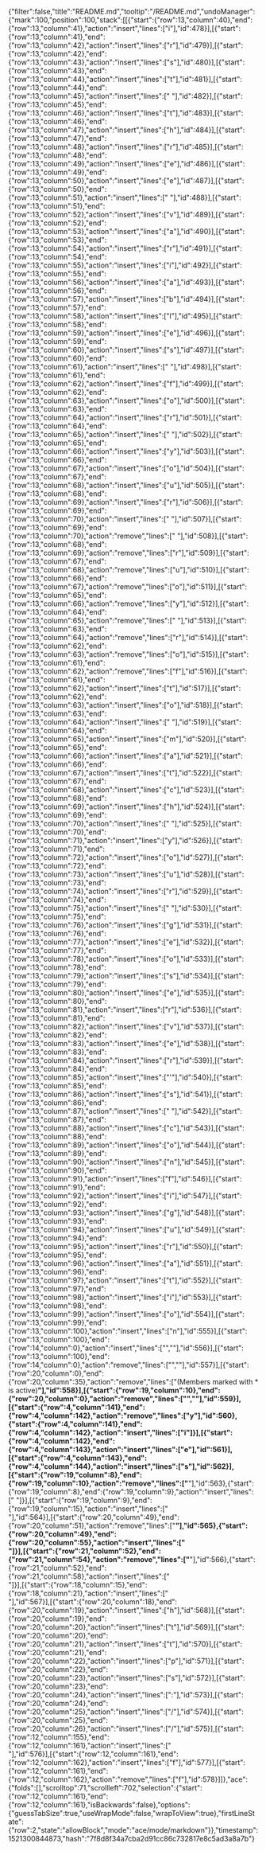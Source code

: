 {"filter":false,"title":"README.md","tooltip":"/README.md","undoManager":{"mark":100,"position":100,"stack":[[{"start":{"row":13,"column":40},"end":{"row":13,"column":41},"action":"insert","lines":["i"],"id":478}],[{"start":{"row":13,"column":41},"end":{"row":13,"column":42},"action":"insert","lines":["r"],"id":479}],[{"start":{"row":13,"column":42},"end":{"row":13,"column":43},"action":"insert","lines":["s"],"id":480}],[{"start":{"row":13,"column":43},"end":{"row":13,"column":44},"action":"insert","lines":["t"],"id":481}],[{"start":{"row":13,"column":44},"end":{"row":13,"column":45},"action":"insert","lines":[" "],"id":482}],[{"start":{"row":13,"column":45},"end":{"row":13,"column":46},"action":"insert","lines":["t"],"id":483}],[{"start":{"row":13,"column":46},"end":{"row":13,"column":47},"action":"insert","lines":["h"],"id":484}],[{"start":{"row":13,"column":47},"end":{"row":13,"column":48},"action":"insert","lines":["r"],"id":485}],[{"start":{"row":13,"column":48},"end":{"row":13,"column":49},"action":"insert","lines":["e"],"id":486}],[{"start":{"row":13,"column":49},"end":{"row":13,"column":50},"action":"insert","lines":["e"],"id":487}],[{"start":{"row":13,"column":50},"end":{"row":13,"column":51},"action":"insert","lines":[" "],"id":488}],[{"start":{"row":13,"column":51},"end":{"row":13,"column":52},"action":"insert","lines":["v"],"id":489}],[{"start":{"row":13,"column":52},"end":{"row":13,"column":53},"action":"insert","lines":["a"],"id":490}],[{"start":{"row":13,"column":53},"end":{"row":13,"column":54},"action":"insert","lines":["r"],"id":491}],[{"start":{"row":13,"column":54},"end":{"row":13,"column":55},"action":"insert","lines":["i"],"id":492}],[{"start":{"row":13,"column":55},"end":{"row":13,"column":56},"action":"insert","lines":["a"],"id":493}],[{"start":{"row":13,"column":56},"end":{"row":13,"column":57},"action":"insert","lines":["b"],"id":494}],[{"start":{"row":13,"column":57},"end":{"row":13,"column":58},"action":"insert","lines":["l"],"id":495}],[{"start":{"row":13,"column":58},"end":{"row":13,"column":59},"action":"insert","lines":["e"],"id":496}],[{"start":{"row":13,"column":59},"end":{"row":13,"column":60},"action":"insert","lines":["s"],"id":497}],[{"start":{"row":13,"column":60},"end":{"row":13,"column":61},"action":"insert","lines":[" "],"id":498}],[{"start":{"row":13,"column":61},"end":{"row":13,"column":62},"action":"insert","lines":["f"],"id":499}],[{"start":{"row":13,"column":62},"end":{"row":13,"column":63},"action":"insert","lines":["o"],"id":500}],[{"start":{"row":13,"column":63},"end":{"row":13,"column":64},"action":"insert","lines":["r"],"id":501}],[{"start":{"row":13,"column":64},"end":{"row":13,"column":65},"action":"insert","lines":[" "],"id":502}],[{"start":{"row":13,"column":65},"end":{"row":13,"column":66},"action":"insert","lines":["y"],"id":503}],[{"start":{"row":13,"column":66},"end":{"row":13,"column":67},"action":"insert","lines":["o"],"id":504}],[{"start":{"row":13,"column":67},"end":{"row":13,"column":68},"action":"insert","lines":["u"],"id":505}],[{"start":{"row":13,"column":68},"end":{"row":13,"column":69},"action":"insert","lines":["r"],"id":506}],[{"start":{"row":13,"column":69},"end":{"row":13,"column":70},"action":"insert","lines":[" "],"id":507}],[{"start":{"row":13,"column":69},"end":{"row":13,"column":70},"action":"remove","lines":[" "],"id":508}],[{"start":{"row":13,"column":68},"end":{"row":13,"column":69},"action":"remove","lines":["r"],"id":509}],[{"start":{"row":13,"column":67},"end":{"row":13,"column":68},"action":"remove","lines":["u"],"id":510}],[{"start":{"row":13,"column":66},"end":{"row":13,"column":67},"action":"remove","lines":["o"],"id":511}],[{"start":{"row":13,"column":65},"end":{"row":13,"column":66},"action":"remove","lines":["y"],"id":512}],[{"start":{"row":13,"column":64},"end":{"row":13,"column":65},"action":"remove","lines":[" "],"id":513}],[{"start":{"row":13,"column":63},"end":{"row":13,"column":64},"action":"remove","lines":["r"],"id":514}],[{"start":{"row":13,"column":62},"end":{"row":13,"column":63},"action":"remove","lines":["o"],"id":515}],[{"start":{"row":13,"column":61},"end":{"row":13,"column":62},"action":"remove","lines":["f"],"id":516}],[{"start":{"row":13,"column":61},"end":{"row":13,"column":62},"action":"insert","lines":["t"],"id":517}],[{"start":{"row":13,"column":62},"end":{"row":13,"column":63},"action":"insert","lines":["o"],"id":518}],[{"start":{"row":13,"column":63},"end":{"row":13,"column":64},"action":"insert","lines":[" "],"id":519}],[{"start":{"row":13,"column":64},"end":{"row":13,"column":65},"action":"insert","lines":["m"],"id":520}],[{"start":{"row":13,"column":65},"end":{"row":13,"column":66},"action":"insert","lines":["a"],"id":521}],[{"start":{"row":13,"column":66},"end":{"row":13,"column":67},"action":"insert","lines":["t"],"id":522}],[{"start":{"row":13,"column":67},"end":{"row":13,"column":68},"action":"insert","lines":["c"],"id":523}],[{"start":{"row":13,"column":68},"end":{"row":13,"column":69},"action":"insert","lines":["h"],"id":524}],[{"start":{"row":13,"column":69},"end":{"row":13,"column":70},"action":"insert","lines":[" "],"id":525}],[{"start":{"row":13,"column":70},"end":{"row":13,"column":71},"action":"insert","lines":["y"],"id":526}],[{"start":{"row":13,"column":71},"end":{"row":13,"column":72},"action":"insert","lines":["o"],"id":527}],[{"start":{"row":13,"column":72},"end":{"row":13,"column":73},"action":"insert","lines":["u"],"id":528}],[{"start":{"row":13,"column":73},"end":{"row":13,"column":74},"action":"insert","lines":["r"],"id":529}],[{"start":{"row":13,"column":74},"end":{"row":13,"column":75},"action":"insert","lines":[" "],"id":530}],[{"start":{"row":13,"column":75},"end":{"row":13,"column":76},"action":"insert","lines":["g"],"id":531}],[{"start":{"row":13,"column":76},"end":{"row":13,"column":77},"action":"insert","lines":["e"],"id":532}],[{"start":{"row":13,"column":77},"end":{"row":13,"column":78},"action":"insert","lines":["o"],"id":533}],[{"start":{"row":13,"column":78},"end":{"row":13,"column":79},"action":"insert","lines":["s"],"id":534}],[{"start":{"row":13,"column":79},"end":{"row":13,"column":80},"action":"insert","lines":["e"],"id":535}],[{"start":{"row":13,"column":80},"end":{"row":13,"column":81},"action":"insert","lines":["r"],"id":536}],[{"start":{"row":13,"column":81},"end":{"row":13,"column":82},"action":"insert","lines":["v"],"id":537}],[{"start":{"row":13,"column":82},"end":{"row":13,"column":83},"action":"insert","lines":["e"],"id":538}],[{"start":{"row":13,"column":83},"end":{"row":13,"column":84},"action":"insert","lines":["r"],"id":539}],[{"start":{"row":13,"column":84},"end":{"row":13,"column":85},"action":"insert","lines":["'"],"id":540}],[{"start":{"row":13,"column":85},"end":{"row":13,"column":86},"action":"insert","lines":["s"],"id":541}],[{"start":{"row":13,"column":86},"end":{"row":13,"column":87},"action":"insert","lines":[" "],"id":542}],[{"start":{"row":13,"column":87},"end":{"row":13,"column":88},"action":"insert","lines":["c"],"id":543}],[{"start":{"row":13,"column":88},"end":{"row":13,"column":89},"action":"insert","lines":["o"],"id":544}],[{"start":{"row":13,"column":89},"end":{"row":13,"column":90},"action":"insert","lines":["n"],"id":545}],[{"start":{"row":13,"column":90},"end":{"row":13,"column":91},"action":"insert","lines":["f"],"id":546}],[{"start":{"row":13,"column":91},"end":{"row":13,"column":92},"action":"insert","lines":["i"],"id":547}],[{"start":{"row":13,"column":92},"end":{"row":13,"column":93},"action":"insert","lines":["g"],"id":548}],[{"start":{"row":13,"column":93},"end":{"row":13,"column":94},"action":"insert","lines":["u"],"id":549}],[{"start":{"row":13,"column":94},"end":{"row":13,"column":95},"action":"insert","lines":["r"],"id":550}],[{"start":{"row":13,"column":95},"end":{"row":13,"column":96},"action":"insert","lines":["a"],"id":551}],[{"start":{"row":13,"column":96},"end":{"row":13,"column":97},"action":"insert","lines":["t"],"id":552}],[{"start":{"row":13,"column":97},"end":{"row":13,"column":98},"action":"insert","lines":["i"],"id":553}],[{"start":{"row":13,"column":98},"end":{"row":13,"column":99},"action":"insert","lines":["o"],"id":554}],[{"start":{"row":13,"column":99},"end":{"row":13,"column":100},"action":"insert","lines":["n"],"id":555}],[{"start":{"row":13,"column":100},"end":{"row":14,"column":0},"action":"insert","lines":["",""],"id":556}],[{"start":{"row":13,"column":100},"end":{"row":14,"column":0},"action":"remove","lines":["",""],"id":557}],[{"start":{"row":20,"column":0},"end":{"row":20,"column":35},"action":"remove","lines":["(Members marked with * is active)__"],"id":558}],[{"start":{"row":19,"column":10},"end":{"row":20,"column":0},"action":"remove","lines":["",""],"id":559}],[{"start":{"row":4,"column":141},"end":{"row":4,"column":142},"action":"remove","lines":["y"],"id":560},{"start":{"row":4,"column":141},"end":{"row":4,"column":142},"action":"insert","lines":["i"]}],[{"start":{"row":4,"column":142},"end":{"row":4,"column":143},"action":"insert","lines":["e"],"id":561}],[{"start":{"row":4,"column":143},"end":{"row":4,"column":144},"action":"insert","lines":["s"],"id":562}],[{"start":{"row":19,"column":8},"end":{"row":19,"column":10},"action":"remove","lines":["__"],"id":563},{"start":{"row":19,"column":8},"end":{"row":19,"column":9},"action":"insert","lines":[" "]}],[{"start":{"row":19,"column":9},"end":{"row":19,"column":15},"action":"insert","lines":["<br />"],"id":564}],[{"start":{"row":20,"column":49},"end":{"row":20,"column":51},"action":"remove","lines":["__"],"id":565},{"start":{"row":20,"column":49},"end":{"row":20,"column":55},"action":"insert","lines":["<br />"]}],[{"start":{"row":21,"column":52},"end":{"row":21,"column":54},"action":"remove","lines":["__"],"id":566},{"start":{"row":21,"column":52},"end":{"row":21,"column":58},"action":"insert","lines":["<br />"]}],[{"start":{"row":18,"column":15},"end":{"row":18,"column":21},"action":"insert","lines":["<br />"],"id":567}],[{"start":{"row":20,"column":18},"end":{"row":20,"column":19},"action":"insert","lines":["h"],"id":568}],[{"start":{"row":20,"column":19},"end":{"row":20,"column":20},"action":"insert","lines":["t"],"id":569}],[{"start":{"row":20,"column":20},"end":{"row":20,"column":21},"action":"insert","lines":["t"],"id":570}],[{"start":{"row":20,"column":21},"end":{"row":20,"column":22},"action":"insert","lines":["p"],"id":571}],[{"start":{"row":20,"column":22},"end":{"row":20,"column":23},"action":"insert","lines":["s"],"id":572}],[{"start":{"row":20,"column":23},"end":{"row":20,"column":24},"action":"insert","lines":[":"],"id":573}],[{"start":{"row":20,"column":24},"end":{"row":20,"column":25},"action":"insert","lines":["/"],"id":574}],[{"start":{"row":20,"column":25},"end":{"row":20,"column":26},"action":"insert","lines":["/"],"id":575}],[{"start":{"row":12,"column":155},"end":{"row":12,"column":161},"action":"insert","lines":["<br />"],"id":576}],[{"start":{"row":12,"column":161},"end":{"row":12,"column":162},"action":"insert","lines":["f"],"id":577}],[{"start":{"row":12,"column":161},"end":{"row":12,"column":162},"action":"remove","lines":["f"],"id":578}]]},"ace":{"folds":[],"scrolltop":71,"scrollleft":702,"selection":{"start":{"row":12,"column":161},"end":{"row":12,"column":161},"isBackwards":false},"options":{"guessTabSize":true,"useWrapMode":false,"wrapToView":true},"firstLineState":{"row":2,"state":"allowBlock","mode":"ace/mode/markdown"}},"timestamp":1521300844873,"hash":"7f8d8f34a7cba2d91cc86c732817e8c5ad3a8a7b"}